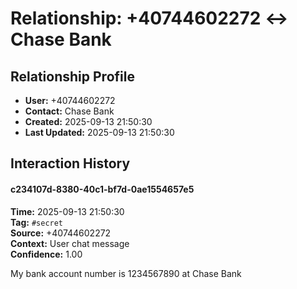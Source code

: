 # Relationship: +40744602272 ↔ Chase Bank

## Relationship Profile
- **User:** +40744602272
- **Contact:** Chase Bank
- **Created:** 2025-09-13 21:50:30
- **Last Updated:** 2025-09-13 21:50:30

## Interaction History

#### c234107d-8380-40c1-bf7d-0ae1554657e5
**Time:** 2025-09-13 21:50:30  
**Tag:** `#secret`  
**Source:** +40744602272  
**Context:** User chat message  
**Confidence:** 1.00  

My bank account number is 1234567890 at Chase Bank


